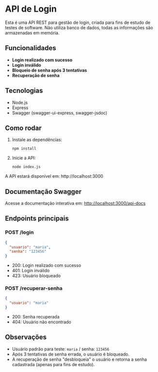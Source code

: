 # API de Login

Esta é uma API REST para gestão de login, criada para fins de estudo de testes de software. Não utiliza banco de dados, todas as informações são armazenadas em memória.

## Funcionalidades
- **Login realizado com sucesso**
- **Login inválido**
- **Bloqueio de senha após 3 tentativas**
- **Recuperação de senha**

## Tecnologias
- Node.js
- Express
- Swagger (swagger-ui-express, swagger-jsdoc)

## Como rodar

1. Instale as dependências:
   ```bash
   npm install
   ```
2. Inicie a API:
   ```bash
   node index.js
   ```

A API estará disponível em: http://localhost:3000

## Documentação Swagger
Acesse a documentação interativa em: [http://localhost:3000/api-docs](http://localhost:3000/api-docs)

## Endpoints principais

### POST /login
```json
{
  "usuario": "maria",
  "senha": "123456"
}
```
- 200: Login realizado com sucesso
- 401: Login inválido
- 423: Usuário bloqueado

### POST /recuperar-senha
```json
{
  "usuario": "maria"
}
```
- 200: Senha recuperada
- 404: Usuário não encontrado

## Observações
- Usuário padrão para teste: `maria` / senha: `123456`
- Após 3 tentativas de senha errada, o usuário é bloqueado.
- A recuperação de senha "desbloqueia" o usuário e retorna a senha cadastrada (apenas para fins de estudo). 

